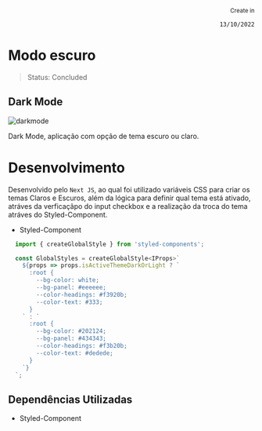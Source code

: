 <div align="right">
  <sub>Create in</sub>  
  
  `13/10/2022`
</div>

# Modo escuro

> Status: Concluded

## Dark Mode

![darkmode](https://user-images.githubusercontent.com/109045257/197402300-4a0a2b18-1db3-48c5-a015-62765b705507.png)

Dark Mode, aplicação com opção de tema escuro ou claro.

# Desenvolvimento

Desenvolvido pelo `Next JS`, ao qual foi utilizado variáveis CSS para criar os temas Claros e Escuros, além da lógica para definir qual tema está ativado, atráves da verficaçãpo do input checkbox e a realização da troca do tema atráves do Styled-Component.

* Styled-Component 

```js
  import { createGlobalStyle } from 'styled-components'; 

  const GlobalStyles = createGlobalStyle<IProps>`
    ${props => props.isActiveThemeDarkOrLight ? `
      :root {
        --bg-color: white;
        --bg-panel: #eeeeee;
        --color-headings: #f3920b;
        --color-text: #333;
      }
    ` : `
      :root {
        --bg-color: #202124;
        --bg-panel: #434343;
        --color-headings: #f3b20b;
        --color-text: #dedede;
      }
    `}
  `;
```

## Dependências Utilizadas

* Styled-Component 
